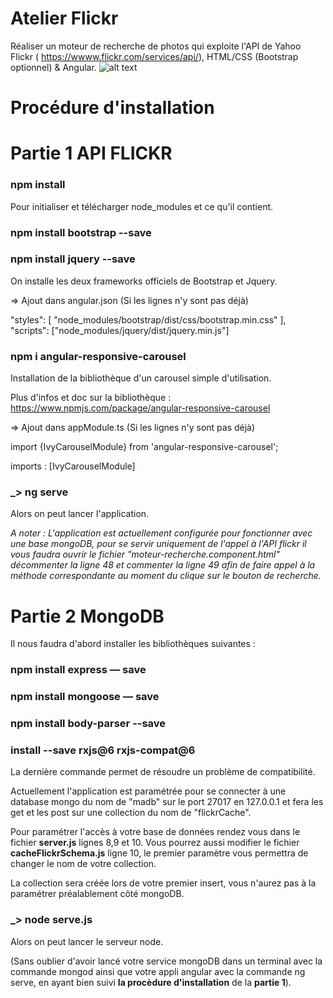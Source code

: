 # Atelier Flickr

Réaliser un moteur de recherche de photos qui exploite l'API de Yahoo Flickr ( https://wwww.flickr.com/services/api/), HTML/CSS (Bootstrap optionnel) & Angular.
![alt text](https://github.com/thdal/AtelierFlickr/blob/master/AtelierFlickr.png)

# Procédure d'installation

# Partie 1 API FLICKR

### npm install

Pour initialiser et télécharger node_modules et ce qu'il contient.

### npm install bootstrap --save 

### npm install jquery --save

On installe les deux frameworks officiels de Bootstrap et Jquery.

=> Ajout dans angular.json (Si les lignes n'y sont pas déjà)

"styles": [
              "node_modules/bootstrap/dist/css/bootstrap.min.css"
            ],
"scripts": ["node_modules/jquery/dist/jquery.min.js"]


### npm i angular-responsive-carousel

Installation de la bibliothèque d'un carousel simple d'utilisation.

Plus d'infos et doc sur la bibliothèque : https://www.npmjs.com/package/angular-responsive-carousel

=> Ajout dans appModule.ts (Si les lignes n'y sont pas déjà)

import {IvyCarouselModule} from 'angular-responsive-carousel';

imports : [IvyCarouselModule]

### _> ng serve

Alors on peut lancer l'application.

_A noter : L'application est actuellement configurée pour fonctionner avec une base mongoDB, pour se servir uniquement de l'appel à l'API flickr il vous faudra ouvrir le fichier "moteur-recherche.component.html" décommenter la ligne 48 et commenter la ligne 49 afin de faire appel à la méthode correspondante au moment du clique sur le bouton de recherche._

# Partie 2 MongoDB

Il nous faudra d'abord installer les bibliothèques suivantes :

### npm install express — save

### npm install mongoose — save

### npm install body-parser --save

### install --save rxjs@6 rxjs-compat@6

La dernière commande permet de résoudre un problème de compatibilité.

Actuellement l'application est paramétrée pour se connecter à une database mongo du nom de "madb" sur le port 27017 en 127.0.0.1 et fera les get et les post sur une collection du nom de "flickrCache". 

Pour paramétrer l'accès à votre base de données rendez vous dans le fichier **server.js** lignes 8,9 et 10. Vous pourrez aussi modifier le fichier **cacheFlickrSchema.js** ligne 10, le premier paramètre vous permettra de changer le nom de votre collection.

La collection sera créée lors de votre premier insert, vous n'aurez pas à la paramétrer préalablement côté mongoDB.

### _> node serve.js

Alors on peut lancer le serveur node. 

(Sans oublier d'avoir lancé votre service mongoDB dans un terminal avec la commande mongod ainsi que votre appli angular avec la commande ng serve, en ayant bien suivi **la procèdure d'installation** de la **partie 1**).


